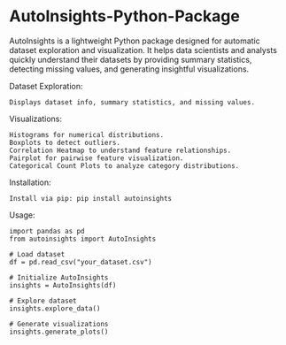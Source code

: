 # AutoInsights-Python-Package
AutoInsights is a lightweight Python package designed for automatic dataset exploration and visualization. It helps data scientists and analysts quickly understand their datasets by providing summary statistics, detecting missing values, and generating insightful visualizations.

Dataset Exploration: 

    Displays dataset info, summary statistics, and missing values.
    
Visualizations: 

    Histograms for numerical distributions. 
    Boxplots to detect outliers. 
    Correlation Heatmap to understand feature relationships. 
    Pairplot for pairwise feature visualization. 
    Categorical Count Plots to analyze category distributions.

Installation:

    Install via pip: pip install autoinsights

Usage:

    import pandas as pd
    from autoinsights import AutoInsights

    # Load dataset
    df = pd.read_csv("your_dataset.csv")

    # Initialize AutoInsights
    insights = AutoInsights(df)

    # Explore dataset
    insights.explore_data()

    # Generate visualizations
    insights.generate_plots()

